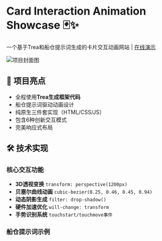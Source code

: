 
# Card Interaction Animation Showcase 🃏✨

一个基于Trea和船仓提示词生成的卡片交互动画网站 | [在线演示](#) 

![项目封面图](https://via.placeholder.com/1200x600) 

## 🌟 项目亮点
- 全程使用**Trea生成框架代码**
- 船仓提示词驱动动画设计
- 纯原生三件套实现（HTML/CSS/JS）
- 包含6种创新交互模式
- 完美响应式布局

## 🛠️ 技术实现
### 核心交互功能
- **3D透视变换** `transform: perspective(1200px)`
- **贝塞尔曲线动画** `cubic-bezier(0.25, 0.46, 0.45, 0.94)`
- **动态阴影生成** `filter: drop-shadow()`
- **硬件加速优化** `will-change: transform`
- **手势识别系统** `touchstart/touchmove事件`

### 船仓提示词示例
